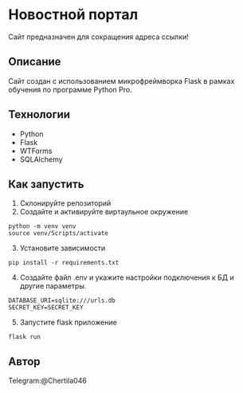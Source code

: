# Новостной портал

Cайт предназначен для сокращения адреса ссылки!

## Описание
Сайт создан с использованием микрофреймворка Flask в рамках обучения по программе Python Pro.

## Технологии
* Python
* Flask
* WTForms
* SQLAlchemy

## Как запустить

1. Склонируйте репозиторий
2. Создайте и активируйте виртаульное окружение
```commandline
python -m venv venv
source venv/Scripts/activate
```  
3. Установите зависимости
```commandline
pip install -r requirements.txt
```
4. Создайте файл .env и укажите настройки подключения к БД и другие параметры.
```commandline
DATABASE_URI=sqlite:///urls.db
SECRET_KEY=SECRET_KEY
```
5. Запустите flask приложение
```commandline
flask run
```

## Автор
Telegram:@Chertila046
